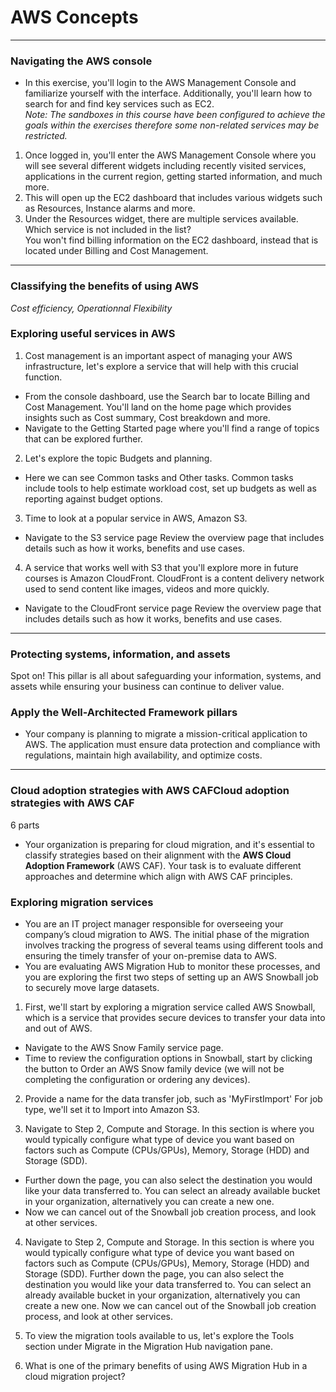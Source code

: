 # AWS Concepts
---
### Navigating the AWS console
* In this exercise, you'll login to the AWS Management Console and familiarize yourself with the interface. Additionally, you'll learn how to search for and find key services such as EC2.    
*Note: The sandboxes in this course have been configured to achieve the goals within the exercises therefore some non-related services may be restricted.*
1. Once logged in, you'll enter the AWS Management Console where you will see several different widgets including recently visited services, applications in the current region, getting started information, and much more.
2. This will open up the EC2 dashboard that includes various widgets such as Resources, Instance alarms and more.
3. Under the Resources widget, there are multiple services available. Which service is not included in the list?    
    You won't find billing information on the EC2 dashboard, instead that is located under Billing and Cost Management.
---
### Classifying the benefits of using AWS
*Cost efficiency, Operationnal Flexibility*
   
### Exploring useful services in AWS
1. Cost management is an important aspect of managing your AWS infrastructure, let's explore a service that will help with this crucial function.
* From the console dashboard, use the Search bar to locate Billing and Cost Management. You'll land on the home page which provides insights such as Cost summary, Cost breakdown and more.
* Navigate to the Getting Started page where you'll find a range of topics that can be explored further.

2. Let's explore the topic Budgets and planning.
* Here we can see Common tasks and Other tasks. Common tasks include tools to help estimate workload cost, set up budgets as well as reporting against budget options.

3. Time to look at a popular service in AWS, Amazon S3.
* Navigate to the S3 service page  Review the overview page that includes details such as how it works, benefits and use cases.

4. A service that works well with S3 that you'll explore more in future courses is Amazon CloudFront. CloudFront is a content delivery network used to send content like images, videos and more quickly.
* Navigate to the CloudFront service page Review the overview page that includes details such as how it works, benefits and use cases.
---
### Protecting systems, information, and assets
Spot on! This pillar is all about safeguarding your information, systems, and assets while ensuring your business can continue to deliver value.

### Apply the Well-Architected Framework pillars
* Your company is planning to migrate a mission-critical application to AWS. The application must ensure data protection and compliance with regulations, maintain high availability, and optimize costs.
---
### Cloud adoption strategies with AWS CAFCloud adoption strategies with AWS CAF
6 parts   
* Your organization is preparing for cloud migration, and it's essential to classify strategies based on their alignment with the **AWS Cloud Adoption Framework** (AWS CAF). Your task is to evaluate different approaches and determine which align with AWS CAF principles.

### Exploring migration services
* You are an IT project manager responsible for overseeing your company’s cloud migration to AWS. The initial phase of the migration involves tracking the progress of several teams using different tools and ensuring the timely transfer of your on-premise data to AWS.
* You are evaluating AWS Migration Hub to monitor these processes, and you are exploring the first two steps of setting up an AWS Snowball job to securely move large datasets.

1. First, we'll start by exploring a migration service called AWS Snowball, which is a service that provides secure devices to transfer your data into and out of AWS.
* Navigate to the AWS Snow Family service page.
* Time to review the configuration options in Snowball, start by clicking the button to Order an AWS Snow family device (we will not be completing the configuration or ordering any devices).

2. Provide a name for the data transfer job, such as 'MyFirstImport' For job type, we'll set it to Import into Amazon S3.

3. Navigate to Step 2, Compute and Storage. In this section is where you would typically configure what type of device you want based on factors such as Compute (CPUs/GPUs), Memory, Storage (HDD) and Storage (SDD).
* Further down the page, you can also select the destination you would like your data transferred to. You can select an already available bucket in your organization, alternatively you can create a new one.
* Now we can cancel out of the Snowball job creation process, and look at other services.

4. Navigate to Step 2, Compute and Storage. In this section is where you would typically configure what type of device you want based on factors such as Compute (CPUs/GPUs), Memory, Storage (HDD) and Storage (SDD).
Further down the page, you can also select the destination you would like your data transferred to. You can select an already available bucket in your organization, alternatively you can create a new one.
Now we can cancel out of the Snowball job creation process, and look at other services.

5. To view the migration tools available to us, let's explore the Tools section under Migrate in the Migration Hub navigation pane.

6. What is one of the primary benefits of using AWS Migration Hub in a cloud migration project?
